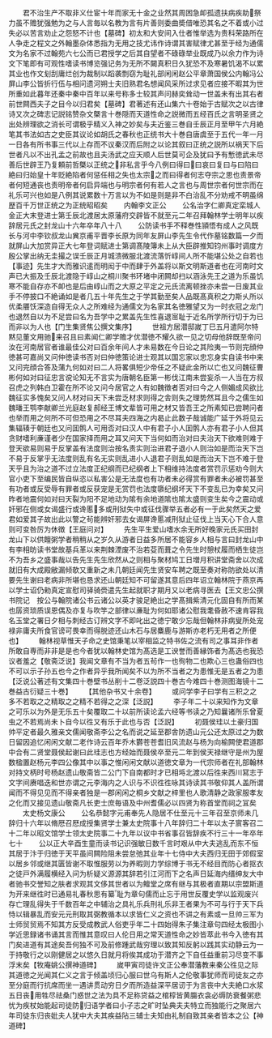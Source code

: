 <!-- { "loadSidebar": true } -->
　　君不治生产不取非义仕宦十年而家无十金之业然其周困急卹孤遗扶病疾助祭力虽不赡犹强勉为之与人言毎以名教为言有片善则委曲奬借唯恐其名之不着或小过失必以苦言劝止之怨怒不计也【墓碑】初太和大安间入仕者惟举选为贵科荣路所在人争走之程文之外翰墨杂体悉指为无用之技尤讳作诗谓其害赋律尤甚至于经为通儒文为名家不过翰苑六七公而已君授学之后其自望者不碌碌举业既成乃以余力作为诗文下笔即有可观性嗜读书博览强记务为无所不闚真积日久犹恐不及寒暑饥渴不以累其业也作文刬刮庸烂创为裁制以蹈袭剽窃为耻礼部闲闲赵公平章萧国侯公内翰冯公屏山李公皆折行伍与相问遗河朔士夫旧熟君名想闻风采所过求见者应接不暇其为世所重如此暮年还秦中秦中百年以来号称多士较其声问赫奕耸动一世盖未有出其右者前世闗西夫子之目今以归君矣【墓碑】君著述有还山集六十卷始于古赋次之以古律诗又次之碑志记説铭赞杂文槩言十巻隠而天道性命之説微而五经百氏之言明圣贤之出处辨理欲之消长可谓极乎精义入神之妙矣与夫近鉴三巻自壬辰正月至甲午六月絶笔其书法如古之史臣其议论如胡氏之春秋也正统书大十巻自唐虞至于五代一年一月一日各有所书事三代以上存而不议秦汉而后附之以论其叙曰正统之説所以祸天下后世者凡以不出孔孟之前故也且夫汤武之应天顺人后世莫可企及犹曰予有慙徳武未尽善后世辟王乃复頼前哲槩以正统之非私言乎今八例曰得曰曰哀曰复曰与曰陷曰絶曰归始皇十年贬絶陷者何惩任相之失也太宗之而曰得者何志夺宗之思也责景帝者何短通丧也责明帝者何启异端也与明宗者何有若人之言也与周世宗者何世宗而在礼乐可兴也如是八例其说累数十万言以为不如是则是非不白治乱不分劝戒不明虽绵歴百千万世正统之为正统昭昭矣
　　内翰李文正公
　　公名治字仁卿真定栾城人金正大末登进士第壬辰北渡居太原藩府交辟皆不就至元二年召拜翰林学士明年以疾辞居元氏之封龙山十六年卒年八十八
　　公防读书手不释巻性頴悟有成人之风既长与河中李钦叔龙山兾京甫平晋李长原为同年友屏山李先生令代作墓铭数篇一夕而就屏山大加赏异正大七年登词赋进士第调髙陵簿未上从大臣辟推知钧州事时调度方殷公掌出纳无圭撮之误壬辰正月城溃微服北渡流落忻崞间人所不能堪公处之自若也【事迹】先生才大而雅识逺而明闳于中而肆于外盖将以斯文明斯道者也在河南时文声已大振及壬辰北渡隐于崞山之桐川聚书环堵中闭闗却扫以涵泳先王之道为乐虽饥寒不能自存亦不卹也是后由崞山而之大原之平定之元氏流离顿挫亦未尝一日废其业手不停披口不絶诵如是者几五十年先生之于学其勤至矣人品既髙真积之力斯乆所以优柔餍饫深造自得无众人之所难经为通儒文为名家其名徳雅望又为一时衣冠之龙门也退然自以为不足尝曰名为吾学中之累盖先生性喜退宻耻于近名所学所行切于为已而非以为人也【门生集贤焦公撰文集序】
　　世祖方居潜邸嵗丁巳五月遣阿尔特黙见董文用驰来召且曰素闻仁卿学赡才优潜徳不耀久欲一见之切母他辞既至帝问汝在河南居官者谁最佳公对曰百余年间人才未易数在今日论之其险夷一节则完顔仲徳甚可嘉尚又问仲徳读书否对曰仲徳策论进士观其以国忘家以忠忘身实自读书中来又问完顔合答及蒲九何如对曰二人将畧俱短少帝任之不疑此金所以亡也又问魏征曹彬何如对曰征忠言谠论知无不言实为唐朝名臣第一彬伐江南未尝妄杀一人当在方叔召虎之列韩白卫霍在所不论又问今居官之人有如魏徴者否对曰今之人侧媚成风欲比魏征实多愧矣又问人材对曰天下未尝乏材求则得之舎则失之理势然耳且今之儒生如魏璠王鹗李献卿兰光庭赵复郝经王博文辈皆可用之材又皆吾王之所素知已尝聘问者也举而用之何所不可但恐用之不尽耳夫四海之内曷止此数子哉诚能广延于外将见云集辐辏于朝廷也又问囬鹘人可用否对曰汉人中有君子小人囬鹘人亦有君子小人但其贪财嗜利亷谨者少在国家择而用之耳又问天下当何如而治对曰夫治天下欲难则难于登天欲易则易于反掌盖有法度则治按名责实则治进君子退小人则治如是而治天下岂不易于反掌乎无法度则乱有名无实则乱进小人退君子则乱如是而治天下岂不难于登天乎且为治之道不过立法度正纪纲而已纪纲者上下相维持法度者赏罚示惩劝今则大官小吏下至编民皆自纵恣以私害公是无法度也有功者未必得赏有罪者未必被罚甚至有功者或反受辱有罪者或反获宠是无赏罚也法度隳纪纲坏天下不变乱已为幸矣又问昨者地震何如对曰天裂为阳不足地动为隂有余地道隂也隂太盛则变生矣今之震动或奸邪在侧或女谒盛行或谗慝多或刑狱失中或征伐骤举五者必有一于此矣然天之爱君如爱其子故出此以警之茍能辨奸邪去女谒屏谗慝减刑狱止征伐上当天心下合人意则可变咎厉为休徴【王庭问对】
　　先生平生爱山嗜水余无所好晚家元氏买田封龙山下以供饘粥学者稍稍从之岁久从游者日益多所居不能容乡人相与言曰封龙山中有李相昉读书堂故基兵革以来荆棘湮废不治若芟而葺之令先生时憩杖履而栖生徒岂不为吾乡之盛事哉以告先生先生欣然从之则相与聚材鸠工日増月积讲堂斋舍以次成就旧有大成殿敝漏倾欹又重新之未几朝廷闻先生贤安车聘之既至奏对称防欲处以清要先生谢曰老病非所堪也恳求还山朝廷知不可留遂其意后四年诏立翰林院于燕京再以学士诏仍勑真定宣慰司驿骑赍遣先生起就职才期月又以老病寻医去【王文忠公撰书院记　按公与翰院诸公书云诸公以英才骏足絶出之学髙揖紫清元化固自有所而某也孱资琐质误恩偶及亦复与吹竽之部律以亷耻为何如耶诸公慰我耄昏赦不速肯容我名玉堂之署日夕相与刺经古订辨文字不即叱出之徳宁敢少忘哉但翰林非病叟所处宠禄非庸夫所食官谤可畏幸而得脱迹还山木石与居麋鹿与游斯亦老朽无用者之所便也】
　　翰林视草惟天子命之史馆秉笔以宰相监之特书佐之流有司之事耳非作者所敢自専而非非是是也今者犹以翰林史馆为髙选是工谀誉而善縁饰者为髙选也我恐议者羞之【敬斋泛说】我闻文章有不当为者五茍作一也徇物二也欺心三也蛊俗四也不可以示子孙五也今之作者异乎我所闻矣不以为所不当者之为患惟无是五者之为患【泛说公著述有文集四十巻壁书丛削十二卷泛説四十巻古今难四十巻测图海镜十二巻益古衍疑三十巻】
　　【其他杂书又十余卷】
　　或问学李子曰学有三积之之多不若取之之精取之之精不若得之之深【泛説】
　　李子年二十以来知作为文章之可乐以为外是无乐五十矣覆取二十以前所读论孟六经等书读之乃知曩诸所乐曾夏虫之不若焉尚未卜自今以徃又有乐于此也与否【泛説】
　　初聂侯珪以土豪归国帅平定者最久雅亲文儒闻敬斋李公之名而说之延至郡舎防遗山元公还太原过之为数日留因追忆闲闲文献二老作诗云百年乔木欝苍苍耆旧风流赵与杨为向榆闗使君道郡中合有二贤堂聂侯起谢曰此珪志也方经始而聂侯卒至元二年到侯天禄继守是州为屋数楹置赵杨元李四公像其中以事之惟闲闲文献以道徳文章为一代宗师者在礼部翰林对持文柄时号杨赵遗山敬斋皆二公门下自南都时才已相埓北渡以后徃来西川冩志于文字间赓唱迭和世亦谓之元李海内之人识与不识徃徃咏其诗读其书敬仰其人盖所谓闻而不得见见而不得亲者独是一郡闲闲之桐乡文献之梓里也人歌清静之政家服孝友之化而又接见遗山敬斋凡长吏士庶毎语及中州耆儒必以四贤为称首堂而祠之冝矣
　　太史杨文康公
　　公名恭懿字元甫奉先人隐居不仕至元十三年召至京师未几辞归十六年以脩厯召厯成授集贤学士兼太史院事十八年辞归二十年以太子賔客召二十二年以昭文馆学士领太史院事二十九年以议中书省事召皆辞疾不行三十一年卒年七十
　　公以正大辛酉生童而读书记识强敏日数千言时艰从中大夫逃乱而东不恒其居于汴于归徳于天平虽间闗险阻未尝怠弛其业年十七侍中大夫西归无田于郊假室以居乡邻或继其匮皆谢不取惟服劳以为养暇则力学综博于书无不经目而防心者抠衣之徒戸外满履横经入问为析疑义源源其辞若引江河而下之名声日延海内缙绅友大中者驰书交誉知之肤者求观其文侈其世者以为鳣堂之席有继与其极者直期以宗盟斯道为开来继徃时已通易礼春秋思有纂耻为章句儒而止忘于用世反覆史学以监观废兴存亡理乱得失于千数百年之中辅治之具礼乐兵刑礼乐非王者果为不可与行于天下兵恃以辑暴乱而安元元刑取其弼教循本以求皆仁义之资也不讲之有素或一旦帅三军为士师贸贸焉不知其方反受成教武人俗吏乎年二十四始得朱子集注章句四经太极图小学近思録诸书诵其言而惟其意叹曰人伦日用之常天道性命之妙皆萃此书今入徳有其门矣进道有其途矣吾何独不可及前修踵武哉穷理以致其知反躬以践其实动静云为一于持敬行之以刚健居之以悠久日就月将俟其成功于潜齐之下自任益重前习尽变不事浮末矣【牧庵姚公撰神道碑】
　　嵗甲寅司徒许文正公奉潜藩教来秦公徃见之际其道徳之光闻其仁义之言于倾盖顷归心服曰世乌有斯人之伦敬事犹师而司徒友之亦至分庭而行抗席而坐一遇讲贯动穷日夕而所造益深平居讱于为言丧中大夫絶口水浆五日丧用牲尽祛桑门惑世之法为具不足称贷益之棺椁皆黄膓衣衾必缛防衰餐粥悲忧为疾杖始能起司徒防归语学者曰小子志之旷时坠典夫夫特立而独能行之聚居六年司徒东归丧妣夫人犹中大夫其疾益阽三辅士夫知由礼制自致其亲者皆本之公【神道碑】
